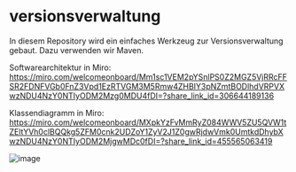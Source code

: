 # versionsverwaltung
In diesem Repository wird ein einfaches Werkzeug zur Versionsverwaltung gebaut.
Dazu verwenden wir Maven.

Softwarearchitektur in Miro:
https://miro.com/welcomeonboard/Mm1sc1VEM2pYSnlPS0Z2MGZ5VjRRcFFSR2FDNFVGb0FnZ3Vpd1EzRTVGM3M5Rmw4ZHBIY3pNZmtBODlhdVRPVXwzNDU4NzY0NTIyODM2Mzg0MDU4fDI=?share_link_id=306644189136

Klassendiagramm in Miro:
https://miro.com/welcomeonboard/MXpkYzFvMmRyZ084WWV5ZU5QVW1tZEltYVh0clBQQkg5ZFM0cnk2UDZoY1ZyV2J1Z0gwRjdwVmk0UmtkdDhybXwzNDU4NzY0NTIyODM2MjgwMDc0fDI=?share_link_id=455565063419

![image](https://user-images.githubusercontent.com/83819816/211026714-b1a4b8c0-4c0a-4dde-9c76-680a94e0b9e7.png)
